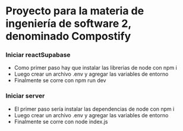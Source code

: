 # Proyecto para la materia de ingeniería de software 2, denominado Compostify
### Iniciar reactSupabase
- Como primer paso hay que instalar las librerias de node con npm i
- Luego crear un archivo .env y agregar las variables de entorno
- Finalmente se corre con npm run dev

### Iniciar server
- El primer paso sería instalar las dependencias de node con npm i
- Luego crear un archivo .env y agregar las variables de entorno
- Finalmente se corre con node index.js
